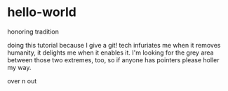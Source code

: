 # hello-world
honoring tradition
</p>
doing this tutorial because I give a git! tech infuriates me when it removes humanity, it delights me when it enables it. I'm looking for the grey area between those two extremes, too, so if anyone has pointers please holler my way.
</p>
over n out
